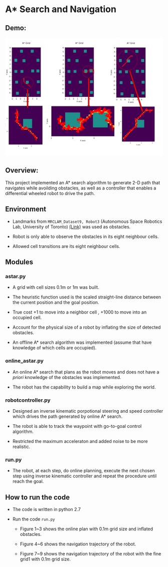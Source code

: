 # A* Search and Navigation

## Demo:

![demo](https://github.com/shangzhouye/search-and-navigation-public/blob/master/demo.png?raw=true)

## Overview:

This project implemented an A* search algorithm to generate 2-D path that navigates while avoilding obstacles, as well as a controller that enables a differential wheeled robot to drive the path.

## Environment

- Landmarks from `MRCLAM_Dataset9, Robot3` (Autonomous Space Robotics Lab, University of Toronto) [(Link)](http://asrl.utias.utoronto.ca/datasets/mrclam/index.html) was used as obstacles.

- Robot is only able to observe the obstacles in its eight neighbour cells.

- Allowed cell transitions are its eight neighbour cells.

## Modules

### astar.py

- A grid with cell sizes 0.1m or 1m was built.

- The heuristic function used is the scaled straight-line distance between the current position and the goal position. 

- True cost +1 to move into a neighbor cell , +1000 to move into an occupied cell.

- Account for the physical size of a robot by inflating the size of detected obstacles.

- An offline A* search algorithm was implemented (assume that have knowledge of which cells are occupied). 

### online_astar.py

- An online A* search that plans as the robot moves and does not have a *priori* knowledge of the obstacles was implemented.

- The robot has the capability to build a map while exploring the world.

### robotcontroller.py

- Designed an inverse kinematic porpotional steering and speed controller which drives the path generated by online A* search.

- The robot is able to track the waypoint with go-to-goal control algorithm.

- Restricted the maximum acceleraton and added noise to be more realistic.

### run.py

- The robot, at each step, do online planning, execute the next chosen step using inverse kinematic controller and repeat the procedure until reach the goal.

## How to run the code

- The code is written in python 2.7

- Run the code `run.py`

   - Figure 1~3 shows the online plan with 0.1m grid size and inflated obstacles.

   - Figure 4~6 shows the navigation trajectory of the robot.

   - Figure 7~9 shows the navigation trajectory of the robot with the fine grid1 with 0.1m grid size.